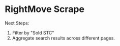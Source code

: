 # RightMove Scrape

Next Steps:
1. Filter by "Sold STC"
2. Aggregate search results across different pages.
